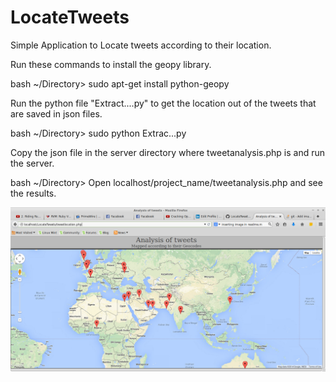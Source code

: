 LocateTweets
============

Simple Application to Locate tweets according to their location.

Run these commands to install the geopy library.

  bash ~/Directory> sudo apt-get install python-geopy



Run the python file "Extract....py" to get the location out of the tweets that are saved in json files.

  bash ~/Directory> sudo python Extrac...py



Copy the json file in the server directory where tweetanalysis.php is and run the server. 

  bash ~/Directory> Open localhost/project_name/tweetanalysis.php and see the results.


![LocateTweets](https://raw.githubusercontent.com/chowmean/LocateTweets/master/tweetlocation.png)
